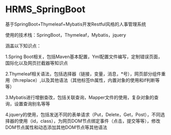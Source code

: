 # HRMS_SpringBoot
基于SpringBoot+Thymeleaf+Mybatis开发Restful风格的人事管理系统

使用的技术栈：SpringBoot，Thymeleaf，Mybatis，jquery

涵盖以下知识点：

 1.Spring Boot相关，包括Maven基本配置，Yml配置文件编写，定制错误页面，国际化以及网页拦截器等知识点
 
 2.Thymeleaf相关语法，包括选择器（链接，变量，消息，*号），网页部分组件重用（th:replace）,以及其他语法（其他标签th属性，内置对象的使用和if判断等等）
 
 3.Mybatis进行增删查改，包括关联查询，Mapper文件的使用，复杂对象的查询，设置查询别名等等
 
 4.jquery的使用，包括发送不同的表单请求（Put，Delete，Get，Post），不同选择器的使用（id，class），为网页DOM节点绑定事件（点击，提交等等），修改DOM节点属性和动态添加其他DOM节点等其他语法

